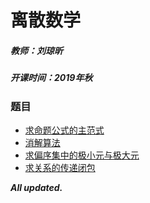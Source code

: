# 离散数学

##### 教师：刘琼昕

##### 开课时间：2019年秋

### 题目

- [求命题公式的主范式](https://github.com/Hyperzsb/BIT/tree/master/2019/discrete-mathematics/find-normal-forms-of-proposition)
- [消解算法](https://github.com/Hyperzsb/BIT/tree/master/2019/discrete-mathematics/resolution-algorithm)
- [求偏序集中的极小元与极大元](https://github.com/Hyperzsb/BIT/tree/master/2019/discrete-mathematics/find-extremal-element-in-poset)
- [求关系的传递闭包](https://github.com/Hyperzsb/BIT/tree/master/2019/discrete-mathematics/find-transitive-closure-of-relation)

***All updated.***
